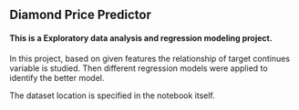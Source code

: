 ## Diamond Price Predictor

#### This is a Exploratory data analysis and regression modeling project. 

In this project, based on given features the relationship of target continues variable is studied. 
Then different regression models were applied to identify the better model.

The dataset location is specified in the notebook itself.
